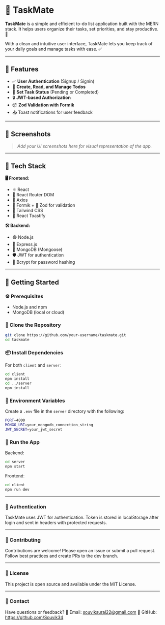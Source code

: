 # 📝 TaskMate

**TaskMate** is a simple and efficient to-do list application built with the MERN stack. It helps users organize their tasks, set priorities, and stay productive. 🚀

With a clean and intuitive user interface, TaskMate lets you keep track of your daily goals and manage tasks with ease. ✅

---

## 🌟 Features

- ✅ **User Authentication** (Signup / Signin)
- 🧾 **Create, Read, and Manage Todos**
- 🎯 **Set Task Status** (Pending or Completed)
- 🔒 **JWT-based Authorization**
- 📦 **Zod Validation with Formik**
- 📤 Toast notifications for user feedback

---

## 📸 Screenshots

> _Add your UI screenshots here for visual representation of the app._

---

## 🔧 Tech Stack

**🖥️ Frontend:**
- ⚛️ React  
- 🧭 React Router DOM  
- 📡 Axios  
- 📝 Formik + 🔎 Zod for validation  
- 💨 Tailwind CSS  
- 🔔 React Toastify  

**🛠️ Backend:**
- 🟢 Node.js  
- 🚂 Express.js  
- 🍃 MongoDB (Mongoose)  
- 🛡️ JWT for authentication  
- 🔐 Bcrypt for password hashing  


---

## 🚀 Getting Started

### ⚙️ Prerequisites

- Node.js and npm
- MongoDB (local or cloud)

### 📁 Clone the Repository

```bash
git clone https://github.com/your-username/taskmate.git
cd taskmate
```
### 📦 Install Dependencies
For both ```client``` and ```server```:

```bash
cd client
npm install
cd ../server
npm install
```

### 🔑 Environment Variables
Create a ```.env``` file in the ```server``` directory with the following:

```bash
PORT=4000
MONGO_URI=your_mongodb_connection_string
JWT_SECRET=your_jwt_secret
```

### 🚴 Run the App
Backend:
```bash
cd server
npm start
```

Frontend:
```bash
cd client
npm run dev
```

---

### 🔐 Authentication
TaskMate uses JWT for authentication. Token is stored in localStorage after login and sent in headers with protected requests.

---

### 🤝 Contributing
Contributions are welcome! Please open an issue or submit a pull request. Follow best practices and create PRs to the dev branch.

---
### 📄 License
This project is open source and available under the MIT License.

---
### 💬 Contact
Have questions or feedback?
📧 Email: souviksural22@gmail.com
🔗 GitHub: https://github.com/Souvik34

